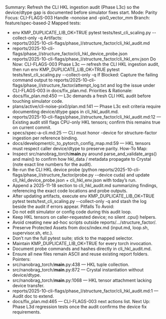 Summary: Refresh the CLI HKL ingestion audit (Phase L3c) so the device/dtype gap is documented before simulator fixes start.
Mode: Parity
Focus: CLI-FLAGS-003 Handle -nonoise and -pix0_vector_mm
Branch: feature/spec-based-2
Mapped tests:
- env KMP_DUPLICATE_LIB_OK=TRUE pytest tests/test_cli_scaling.py --collect-only -q
Artifacts:
- reports/2025-10-cli-flags/phase_l/structure_factor/cli_hkl_audit.md
- reports/2025-10-cli-flags/phase_l/structure_factor/cli_hkl_device_probe.json
- reports/2025-10-cli-flags/phase_l/structure_factor/cli_hkl_env.json
Do Now: CLI-FLAGS-003 Phase L3c — refresh the CLI HKL ingestion audit, then run env KMP_DUPLICATE_LIB_OK=TRUE pytest tests/test_cli_scaling.py --collect-only -q
If Blocked: Capture the failing command output to reports/2025-10-cli-flags/phase_l/structure_factor/attempt_log.txt and log the issue under CLI-FLAGS-003 in docs/fix_plan.md.
Priorities & Rationale:
- docs/fix_plan.md:450 — L3c demands a fresh CLI HKL audit before touching simulator code.
- plans/active/cli-noise-pix0/plan.md:141 — Phase L3c exit criteria require documenting device/dtype gaps in cli_hkl_audit.md.
- reports/2025-10-cli-flags/phase_l/structure_factor/cli_hkl_audit.md:12 — Existing audit still flags CPU-only HKL tensors; confirm this remains true on current commit.
- specs/spec-a-cli.md:25 — CLI must honor -device for structure-factor ingestion per reference binding.
- docs/development/c_to_pytorch_config_map.md:59 — HKL tensors must respect caller device/dtype to preserve parity.
How-To Map:
- Inspect src/nanobrag_torch/__main__.py around parse_and_validate_args() and main() to confirm how hkl_data / metadata propagate to Crystal (note exact line numbers for the audit).
- Re-run the CLI HKL device probe (python reports/2025-10-cli-flags/phase_l/structure_factor/probe.py --device cuda) and update cli_hkl_device_probe.json + cli_hkl_env.json with today’s run.
- Append a 2025-11-18 section to cli_hkl_audit.md summarizing findings, referencing the exact code locations and probe outputs.
- After updating artifacts, execute env KMP_DUPLICATE_LIB_OK=TRUE pytest tests/test_cli_scaling.py --collect-only -q and stash the log beside the audit if errors appear.
Pitfalls To Avoid:
- Do not edit simulator or config code during this audit loop.
- Keep HKL tensors on caller-requested device; no silent .cpu() helpers.
- Avoid creating new ad-hoc scripts outside reports/…/structure_factor/.
- Preserve Protected Assets from docs/index.md (input.md, loop.sh, supervisor.sh, etc.).
- Don’t run the full pytest suite; stick to the mapped selector.
- Maintain KMP_DUPLICATE_LIB_OK=TRUE for every torch invocation.
- Document probe commands and hashes directly in cli_hkl_audit.md.
- Ensure all new files remain ASCII and reuse existing report folders.
Pointers:
- src/nanobrag_torch/__main__.py:438 — HKL tuple collection.
- src/nanobrag_torch/__main__.py:872 — Crystal instantiation without device/dtype.
- src/nanobrag_torch/__main__.py:1068 — HKL tensor attachment lacking device transfer.
- reports/2025-10-cli-flags/phase_l/structure_factor/cli_hkl_audit.md:1 — Audit doc to extend.
- docs/fix_plan.md:465 — CLI-FLAGS-003 next actions list.
Next Up: Phase L3d regression tests once the audit confirms the device fix requirements.
